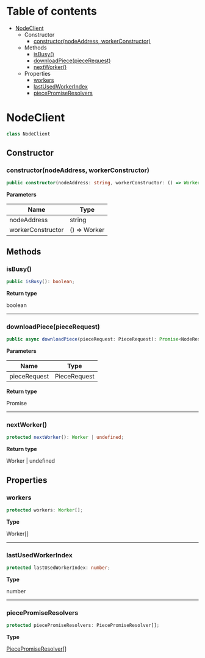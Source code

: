 # Table of contents

* [NodeClient][ClassDeclaration-1]
    * Constructor
        * [constructor(nodeAddress, workerConstructor)][Constructor-1]
    * Methods
        * [isBusy()][MethodDeclaration-0]
        * [downloadPiece(pieceRequest)][MethodDeclaration-1]
        * [nextWorker()][MethodDeclaration-2]
    * Properties
        * [workers][PropertyDeclaration-1]
        * [lastUsedWorkerIndex][PropertyDeclaration-2]
        * [piecePromiseResolvers][PropertyDeclaration-3]

# NodeClient

```typescript
class NodeClient
```
## Constructor

### constructor(nodeAddress, workerConstructor)

```typescript
public constructor(nodeAddress: string, workerConstructor: () => Worker);
```

**Parameters**

| Name              | Type         |
| ----------------- | ------------ |
| nodeAddress       | string       |
| workerConstructor | () => Worker |

## Methods

### isBusy()

```typescript
public isBusy(): boolean;
```

**Return type**

boolean

----------

### downloadPiece(pieceRequest)

```typescript
public async downloadPiece(pieceRequest: PieceRequest): Promise<NodeResult>;
```

**Parameters**

| Name         | Type                                   |
| ------------ | -------------------------------------- |
| pieceRequest | PieceRequest |

**Return type**

Promise<NodeResult>

----------

### nextWorker()

```typescript
protected nextWorker(): Worker | undefined;
```

**Return type**

Worker | undefined

## Properties

### workers

```typescript
protected workers: Worker[];
```

**Type**

Worker[]

----------

### lastUsedWorkerIndex

```typescript
protected lastUsedWorkerIndex: number;
```

**Type**

number

----------

### piecePromiseResolvers

```typescript
protected piecePromiseResolvers: PiecePromiseResolver[];
```

**Type**

[PiecePromiseResolver][InterfaceDeclaration-5][]

[ClassDeclaration-1]: nodeclient.md#nodeclient
[Constructor-1]: nodeclient.md#constructornodeaddress-workerconstructor
[MethodDeclaration-0]: nodeclient.md#isbusy
[MethodDeclaration-1]: nodeclient.md#downloadpiecepiecerequest
[MethodDeclaration-2]: nodeclient.md#nextworker
[PropertyDeclaration-1]: nodeclient.md#workers
[PropertyDeclaration-2]: nodeclient.md#lastusedworkerindex
[PropertyDeclaration-3]: nodeclient.md#piecepromiseresolvers
[InterfaceDeclaration-5]: ../index.md#piecepromiseresolver